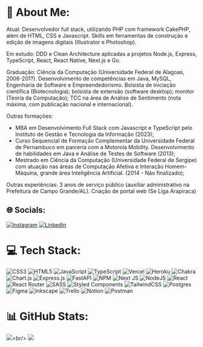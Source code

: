 # 💫 About Me:
Atual: Desenvolvedor full stack, utilizando PHP com framework CakePHP, além de HTML, CSS e Javascript. Skills em ferramentas de construção e edição de imagens digitais (Illustrator e Photoshop).

Em estudo: DDD e Clean Architecture aplicadas a projetos Node.js, Express, TypeScript, React, React Native, Next.js e Go.

Graduação: Ciência da Computação (Universidade Federal de Alagoas, 2006-201?). Desenvolvimento de competências em Java, MySQL, Engenharia de Software e Empreendedorismo. Bolsista de iniciação científica (Biotecnologia); bolsista de extensão (software desktop); monitor (Teoria da Computação); TCC na área de Análise de Sentimento (nota máxima, com publicação nacional e internacional).

Outras formações: 
- MBA em Desenvolvimento Full Stack com Javascript e TypeScript pelo Instituto de Gestão e Tecnologia da Informação (2023);
- Curso Sequencial de Formação Complementar da Universidade Federal de Pernambuco em parceria com a Motorola Mobility. Desenvolvimento de habilidades em Java e Análise de Testes de Software (2013);
- Mestrado em Ciência da Computação (Universidade Federal de Sergipe) com atuação nas áreas de Computação Afetiva e Interação Homem-Máquina, grande área Inteligência Artificial. (2014 - Não finalizado);

Outras experiências: 3 anos de serviço público (auxiliar administrativo na Prefeitura de Campo Grande/AL). Criação de portal web (Se Liga Arapiraca)


## 🌐 Socials:
[![Instagram](https://img.shields.io/badge/Instagram-%23E4405F.svg?logo=Instagram&logoColor=white)](https://instagram.com/gui___amorim) [![LinkedIn](https://img.shields.io/badge/LinkedIn-%230077B5.svg?logo=linkedin&logoColor=white)](https://linkedin.com/in/guideoliveiraamorim) 

# 💻 Tech Stack:
![CSS3](https://img.shields.io/badge/css3-%231572B6.svg?style=for-the-badge&logo=css3&logoColor=white) ![HTML5](https://img.shields.io/badge/html5-%23E34F26.svg?style=for-the-badge&logo=html5&logoColor=white) ![JavaScript](https://img.shields.io/badge/javascript-%23323330.svg?style=for-the-badge&logo=javascript&logoColor=%23F7DF1E) ![TypeScript](https://img.shields.io/badge/typescript-%23007ACC.svg?style=for-the-badge&logo=typescript&logoColor=white) ![Vercel](https://img.shields.io/badge/vercel-%23000000.svg?style=for-the-badge&logo=vercel&logoColor=white) ![Heroku](https://img.shields.io/badge/heroku-%23430098.svg?style=for-the-badge&logo=heroku&logoColor=white) ![Chakra](https://img.shields.io/badge/chakra-%234ED1C5.svg?style=for-the-badge&logo=chakraui&logoColor=white) ![Chart.js](https://img.shields.io/badge/chart.js-F5788D.svg?style=for-the-badge&logo=chart.js&logoColor=white) ![Express.js](https://img.shields.io/badge/express.js-%23404d59.svg?style=for-the-badge&logo=express&logoColor=%2361DAFB) ![FastAPI](https://img.shields.io/badge/FastAPI-005571?style=for-the-badge&logo=fastapi) ![NPM](https://img.shields.io/badge/NPM-%23000000.svg?style=for-the-badge&logo=npm&logoColor=white) ![Next JS](https://img.shields.io/badge/Next-black?style=for-the-badge&logo=next.js&logoColor=white) ![NodeJS](https://img.shields.io/badge/node.js-6DA55F?style=for-the-badge&logo=node.js&logoColor=white) ![React](https://img.shields.io/badge/react-%2320232a.svg?style=for-the-badge&logo=react&logoColor=%2361DAFB) ![React Router](https://img.shields.io/badge/React_Router-CA4245?style=for-the-badge&logo=react-router&logoColor=white) ![SASS](https://img.shields.io/badge/SASS-hotpink.svg?style=for-the-badge&logo=SASS&logoColor=white) ![Styled Components](https://img.shields.io/badge/styled--components-DB7093?style=for-the-badge&logo=styled-components&logoColor=white) ![TailwindCSS](https://img.shields.io/badge/tailwindcss-%2338B2AC.svg?style=for-the-badge&logo=tailwind-css&logoColor=white) ![Postgres](https://img.shields.io/badge/postgres-%23316192.svg?style=for-the-badge&logo=postgresql&logoColor=white) ![Figma](https://img.shields.io/badge/figma-%23F24E1E.svg?style=for-the-badge&logo=figma&logoColor=white) ![Inkscape](https://img.shields.io/badge/Inkscape-e0e0e0?style=for-the-badge&logo=inkscape&logoColor=080A13) ![Trello](https://img.shields.io/badge/Trello-%23026AA7.svg?style=for-the-badge&logo=Trello&logoColor=white) ![Notion](https://img.shields.io/badge/Notion-%23000000.svg?style=for-the-badge&logo=notion&logoColor=white) ![Postman](https://img.shields.io/badge/Postman-FF6C37?style=for-the-badge&logo=postman&logoColor=white)
# 📊 GitHub Stats:
![]([https://github-readme-stats.vercel.app/api?username=GuilhermeDeOliveiraAmorim&theme=darcula&hide_border=false&include_all_commits=false&count_private=false](https://github-readme-stats.vercel.app/api?username=GuilhermeDeOliveiraAmorim))<br/>
![](https://github-readme-streak-stats.herokuapp.com/?user=GuilhermeDeOliveiraAmorim&theme=darcula&hide_border=false)<br/>
